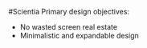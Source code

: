 #Scientia
Primary design objectives:
* No wasted screen real estate
* Minimalistic and expandable design